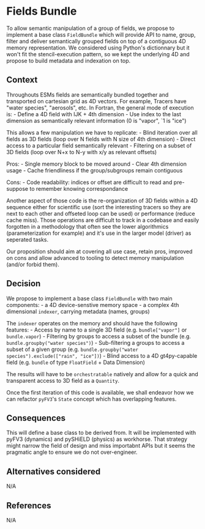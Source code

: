 # Fields Bundle

To allow semantic manipulation of a group of fields, we propose to implement a base class `FieldBundle` which will provide API to name, group, filter and deliver semantically grouped fields on top of a contiguous 4D memory representation. We considered using Python's dictionnary but it won't fit the stencil-execution pattern, so we kept the underlying 4D and propose to build metadata and indexation on top.

## Context

Throughouts ESMs fields are semantically bundled together and transported on cartesian grid as 4D vectors. For example, Tracers have "water species", "aerosols", etc. In Fortran, the general mode of execution is:
    - Define a 4D field with IJK + 4th dimension
    - Use index to the last dimension as semantically relevant information (0 is "vapor", `1 is "ice")

This allows a few manipulation we have to replicate:
    - Blind iteration over all fields as 3D fields (loop over N fields with N size of 4th dimension)
    - Direct access to a particular field semantically relevant
    - Filtering on a subset of 3D fields (loop over N+x to N-y with x/y as relevant offsets)

Pros:
    - Single memory block to be moved around
    - Clear 4th dimension usage
    - Cache friendliness if the group/subgroups remain contiguous

Cons:
    - Code readability: indices or offset are difficult to read and pre-suppose to remember knowing correspondance

Another aspect of those code is the re-organization of 3D fields within a 4D sequence either for scientific use (sort the interesting tracers so they are next to each other and offseted loop can be used) or performance (reduce cache miss). Those operations are difficult to track in a codebase and easily forgotten in a methodology that often see the lower algorithmics (parameterization for example) and it's use in the larger model (driver) as seperated tasks.

Our proposition should aim at covering all use case, retain pros, improved on cons and allow advanced to tooling to detect memory manipulation (and/or forbid them).

## Decision

We propose to implement a base class `FieldBundle` with two main components:
    - a 4D device-senstive memory space
    - a complex 4th dimensional `indexer`, carrying metadata (names, groups)

The `indexer` operates on the memory and should have the following features:
    - Access by name to a single 3D field (e.g. `bundle["vapor"]` or `bundle.vapor`)
    - Filtering by groups to access a subset of the bundle (e.g. `bundle.groupby("water species")`)
    - Sub-filtering a groups to access a subset of a given group (e.g. `bundle.groupby("water species").exclude(["rain", "ice"])`)
    - Blind access to a 4D gt4py-capable field (e.g. `bundle` of type `FloatField` + Data Dimension)

The results will have to be `orchestratable` natively and allow for a quick and transparent access to 3D field as a `Quantity`.

Once the first iteration of this code is available, we shall endeavor how we can refactor `pyFV3`'s `State` concept which has overlapping features.

## Consequences

This will define a base class to be derived from. It will be implemented with pyFV3 (dynamics) and pySHiELD (physics) as workhorse. That strategy might narrow the field of design and miss importabnt APIs but it seems the pragmatic angle to ensure we do not over-engineer.

## Alternatives considered

N/A

## References

N/A
